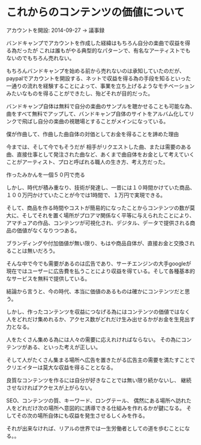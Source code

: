 これからのコンテンツの価値について
========

アカウントを開設: 2014-09-27 → 議事録

バンドキャンプでアカウントを作成した経緯はもちろん自分の楽曲で収益を得る為だったが
これは誰もがやる典型的なパターンで、有名なアーティストでもないのでもちろん売れない。

もちろんバンドキャンプを始める前から売れないのは承知していたのだが、paypalでアカウントを開設する、ネットで収益を得る為の手段を知るといった一通りの流れを経験することによって、事業を立ち上げるようなモチベーションみたいなものを得ることができたし、殆どそれが目的だった。

バンドキャンプ自体は無料で自分の楽曲のサンプルを聴かせることも可能な為、曲をすべて無料でアップして、バンドキャンプ自体のサイトをアルバム化してリンクで飛ばし自分の楽曲の視聴場とすることがメインになっている。





僕が作曲して、作曲した曲自体の対価としてお金を得ることを諦めた理由

今までは、そして今でもそうだが
相手がリクエストした曲、または需要のある曲、直接仕事として発注された曲など、あくまで曲自体をお金として考えていくことがアーティスト、プロと呼ばれる職人の生き方、考え方だった。

作ったみかんを一個５０円で売る

しかし、時代が積み重なり、技術が発達し、一昔には１０時間かけていた商品、１００万円かけていたことが今では1時間で、１万円で実現できる。

そして、商品を作る時間やコストが簡易的になったことからコンテンツの数が莫大に、そしてそれを置く場所がプロアマ関係なく平等に与えられたことにより、アマチュアの作品、コンテンツが可視化され、デジタル、データで提供される商品の価値がなくなりつつある。

ブランディングや付加価値が無い限り、もはや商品自体が、直接お金と交換されることは無いだろう。

そんな中で今でも需要があるのは広告であり、サーチエンジンの大手googleが現在ではユーザーに広告費を払うことにより収益を得ている。そして各種基本的なサービスを無料で提供している。

結論から言うと、今の時代、本当に価値のあるものは確かにコンテンツだと思う。

しかし、作ったコンテンツを収益につなげる為にはコンテンツの価値ではなく
人をどれだけ集めれるか、アクセス数がどれだけ生み出せるかがお金を生見出す力となる。

人をたくさん集める為には人々の需要に応えれければならない。
その為にコンテンツがある、といった考えが正しい。

そして人がたくさん集まる場所へ広告を置きたがる広告主の需要を満たすことで
クリエイターは莫大な収益を得ることとなる。

良質なコンテンツを作るには自分が好きなことでは無い限り続かないし、
継続させなければアクセスが上がらない。

SEO、コンテンツの質、キーワード、ロングテール、
偶然にある場所へ訪れた人をどれだけ次の場所へ意図的に誘導できる仕組みを作れるかが鍵になる。
そしてその次の場所自体にも収益を発生させるしくみを作る。

それが出来なければ、リアルの世界では一生労働者としての道を歩むことになる。。

